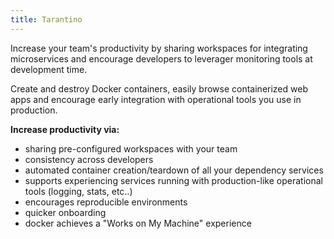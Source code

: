 ```yaml
---
title: Tarantino
---
```


Increase your team's productivity by sharing workspaces for integrating microservices and encourage developers to leverager monitoring tools at development time.

Create and destroy Docker containers, easily browse containerized web apps and encourage early integration with operational tools you use in production.

__Increase productivity via:__

  + sharing pre-configured workspaces with your team
  + consistency across developers
  + automated container creation/teardown of all your dependency services
  + supports experiencing services running with production-like operational tools (logging, stats, etc..)
  + encourages reproducible environments
  + quicker onboarding
  + docker achieves a "Works on My Machine" experience
